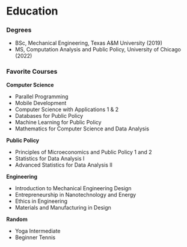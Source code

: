 # Education
### Degrees
* BSc, Mechanical Engineering, Texas A&M University (2019)
* MS, Computation Analysis and Public Policy, University of Chicago (2022)

### Favorite Courses

**Computer Science**
- Parallel Programming
- Mobile Development
- Computer Science with Applications 1 & 2
- Databases for Public Policy 
- Machine Learning for Public Policy 
- Mathematics for Computer Science and Data Analysis 

**Public Policy**
- Principles of Microeconomics and Public Policy 1 and 2
- Statistics for Data Analysis I
- Advanced Statistics for Data Analysis II

**Engineering**
- Introduction to Mechanical Engineering Design
- Entrepreneurship in Nanotechnology and Energy
- Ethics in Engineering
- Materials and Manufacturing in Design

**Random**
- Yoga Intermediate
- Beginner Tennis